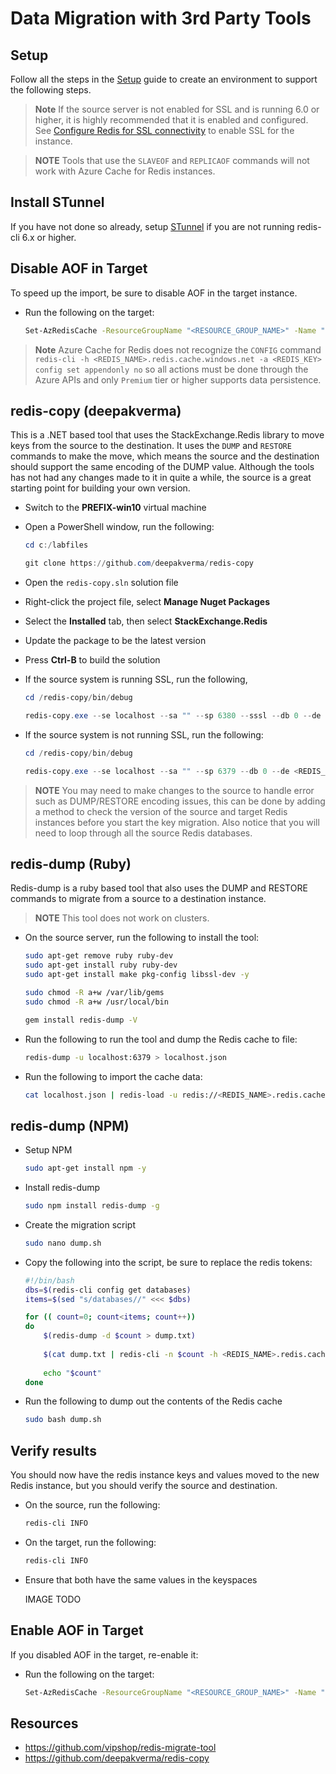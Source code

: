 # Data Migration with 3rd Party Tools

## Setup

Follow all the steps in the [Setup](./../05_Appendix/00_Setup.md) guide to create an environment to support the following steps.

> **Note** If the source server is not enabled for SSL and is running 6.0 or higher, it is highly recommended that it is enabled and configured.  See [Configure Redis for SSL connectivity](../05_Appendix/04_ConfigureRedisSSL.md) to enable SSL for the instance.

> **NOTE** Tools that use the `SLAVEOF` and `REPLICAOF` commands will not work with Azure Cache for Redis instances.

## Install STunnel

If you have not done so already, setup [STunnel](./../05_Appendix/03_InstallStunnel.md) if you are not running redis-cli 6.x or higher.

## Disable AOF in Target

To speed up the import, be sure to disable AOF in the target instance.

- Run the following on the target:

    ```bash
    Set-AzRedisCache -ResourceGroupName "<RESOURCE_GROUP_NAME>" -Name "<REDIS_NAME>" -RedisConfiguration @{"aof-backup-enabled" = "false", "aof-storage-connection-string-0" = "DefaultEndpointsProtocol=https;BlobEndpoint=https://<STORAGE_ACCOUNT_NAME>.blob.core.windows.net/;AccountName=cjgredisstorage;AccountKey=<STORAGE_ACCOUNT_KEY1>", "aof-storage-connection-string-1" = "DefaultEndpointsProtocol=https;BlobEndpoint=https://<STORAGE_ACCOUNT_NAME>.blob.core.windows.net/;AccountName=cjgredisstorage;AccountKey=<STORAGE_ACCOUNT_KEY2>"}
    ```

> **Note** Azure Cache for Redis does not recognize the `CONFIG` command `redis-cli -h <REDIS_NAME>.redis.cache.windows.net -a <REDIS_KEY> config set appendonly no` so all actions must be done through the Azure APIs and only `Premium` tier or higher supports data persistence.

<!--
## Redis-migrate

- https://github.com/vipshop/redis-migrate-tool

- Download the source and compile the tool by running the following:

    ```bash
    sudo apt-get install git-all -y

    sudo apt-get install automake libtool autoconf bzip2 -y

    git clone https://github.com/vipshop/redis-migrate-tool

    cd redis-migrate-tool
    autoreconf -fvi
    ./configure
    make
    ```

- Create a migration configuration file call `migrate.conf`, run the following:

    ```bash
    sudo nano migrate.conf
    ```

- Copy the following into it, be sure to replace the target Redis instance name, port and password:

    ```text
    [source]
    type: single
    redis_auth: S2@dmins2@dmin
    servers:
    - 127.0.0.1:6379

    [target]
    type: single
    redis_auth: <REDIS_PWD>
    servers:
    - <REDIS_NAME>.redis.cache.windows.net:6379

    [common]
    listen: 0.0.0.0:8888
    threads: 2
    step: 1
    mbuf_size: 1024
    source_safe: true
    ```

- To use the tool, run the following:

    ```bash
    ./src/redis-migrate-tool -c migrate.conf -o log -d
    ```

TODO - does this work?

- Check the status of the tool:

    ```bash
    redis-cli -h 127.0.0.1 -p 8888
    ```

- Review the log file:

    ```bash
    sudo nano log
    ```

- Check that data in the source and target:

    ```bash
    ./src/redis-migrate-tool -c migrate.conf -o log -C redis_check
    ```

- Run a test insert

    ```bash
    ./src/redis-migrate-tool -c migrate.conf -o log -C "redis_testinsert"
    ```
-->

## redis-copy (deepakverma)

This is a .NET based tool that uses the StackExchange.Redis library to move keys from the source to the destination. It uses the `DUMP` and `RESTORE` commands to make the move, which means the source and the destination should support the same encoding of the DUMP value.  Although the tools has not had any changes made to it in quite a while, the source is a great starting point for building your own version.

- Switch to the **PREFIX-win10** virtual machine
- Open a PowerShell window, run the following:

    ```PowerShell
    cd c:/labfiles

    git clone https://github.com/deepakverma/redis-copy
    ```

- Open the `redis-copy.sln` solution file
- Right-click the project file, select **Manage Nuget Packages**
- Select the **Installed** tab, then select **StackExchange.Redis**
- Update the package to be the latest version
- Press **Ctrl-B** to build the solution
- If the source system is running SSL, run the following,

    ```PowerShell
    cd /redis-copy/bin/debug

    redis-copy.exe --se localhost --sa "" --sp 6380 --sssl --db 0 --de <REDIS_NAME>.redis.cache.windows.net --da <REDIS_PWD> --dp 6380 --dssl --flushdest
    ```

- If the source system is not running SSL, run the following:

    ```PowerShell
    cd /redis-copy/bin/debug

    redis-copy.exe --se localhost --sa "" --sp 6379 --db 0 --de <REDIS_NAME>.redis.cache.windows.net --da <REDIS_PWD> --dp 6380 --dssl --flushdest
    ```

> **NOTE** You may need to make changes to the source to handle error such as DUMP/RESTORE encoding issues, this can be done by adding a method to check the version of the source and target Redis instances before you start the key migration.  Also notice that you will need to loop through all the source Redis databases.

<!--
## redis-copy (yaauie)

Another tool you can utilize the `redis-copy` command : https://github.com/yaauie/redis-copy.

- To install it, run the following:

    ```bash

    sudo apt-get remove ruby ruby-dev -y

    sudo apt-get install ruby ruby-dev -y

    sudo gem install redis-copy
    ```

- Run the tool:

    ```bash
    redis-copy --no-prompt redis://localhost:6379 redis://:<REDIS_PWD>@<REDIS_NAME>.redis.cache.windows.net:6380
    ```

> **NOTE** Can't use with Azure as the URI doesn't like the azure passwords.
-->

## redis-dump (Ruby)

Redis-dump is a ruby based tool that also uses the DUMP and RESTORE commands to migrate from a source to a destination instance.

> **NOTE** This tool does not work on clusters.

- On the source server, run the following to install the tool:

    ```bash
    sudo apt-get remove ruby ruby-dev
    sudo apt-get install ruby ruby-dev
    sudo apt-get install make pkg-config libssl-dev -y

    sudo chmod -R a+w /var/lib/gems
    sudo chmod -R a+w /usr/local/bin

    gem install redis-dump -V
    ```

- Run the following to run the tool and dump the Redis cache to file:

    ```bash
    redis-dump -u localhost:6379 > localhost.json
    ```

- Run the following to import the cache data:

    ```bash
    cat localhost.json | redis-load -u redis://<REDIS_NAME>.redis.cache.windows.net:6379 -a <REDIS_PWD>
    ```

## redis-dump (NPM)

- Setup NPM

    ```bash
    sudo apt-get install npm -y
    ```

- Install redis-dump

    ```bash
    sudo npm install redis-dump -g
    ```

- Create the migration script

    ```bash
    sudo nano dump.sh
    ```

- Copy the following into the script, be sure to replace the redis tokens:

    ```bash
    #!/bin/bash
    dbs=$(redis-cli config get databases)
    items=$(sed "s/databases//" <<< $dbs)

    for (( count=0; count<items; count++))
    do
        $(redis-dump -d $count > dump.txt)
        
        $(cat dump.txt | redis-cli -n $count -h <REDIS_NAME>.redis.cache.windows.net -p 6380 -a <REDIS_PWD>)
        
        echo "$count"
    done
    ```

- Run the following to dump out the contents of the Redis cache

    ```bash
    sudo bash dump.sh
    ```

## Verify results

You should now have the redis instance keys and values moved to the new Redis instance, but you should verify the source and destination.

- On the source, run the following:

    ```bash
    redis-cli INFO
    ```

- On the target, run the following:

    ```bash
    redis-cli INFO
    ```

- Ensure that both have the same values in the keyspaces

    IMAGE TODO

## Enable AOF in Target

If you disabled AOF in the target, re-enable it:

- Run the following on the target:

    ```bash
    Set-AzRedisCache -ResourceGroupName "<RESOURCE_GROUP_NAME>" -Name "<REDIS_NAME>" -RedisConfiguration @{"aof-backup-enabled" = "true", "aof-storage-connection-string-0" = "DefaultEndpointsProtocol=https;BlobEndpoint=https://<STORAGE_ACCOUNT_NAME>.blob.core.windows.net/;AccountName=cjgredisstorage;AccountKey=<STORAGE_ACCOUNT_KEY1>", "aof-storage-connection-string-1" = "DefaultEndpointsProtocol=https;BlobEndpoint=https://<STORAGE_ACCOUNT_NAME>.blob.core.windows.net/;AccountName=cjgredisstorage;AccountKey=<STORAGE_ACCOUNT_KEY2>"}
    ```

## Resources

- https://github.com/vipshop/redis-migrate-tool
- https://github.com/deepakverma/redis-copy